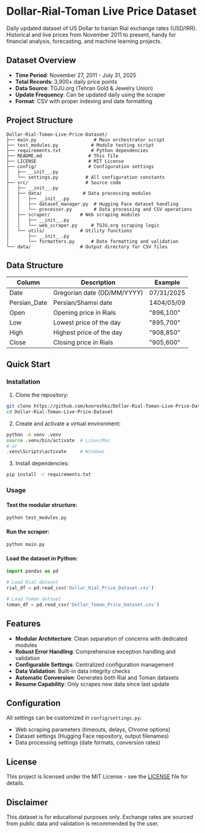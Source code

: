 # Dollar-Rial-Toman Live Price Dataset

Daily updated dataset of US Dollar to Iranian Rial exchange rates (USD/IRR). Historical and live prices from November 2011 to present, handy for financial analysis, forecasting, and machine learning projects.

## Dataset Overview

- **Time Period**: November 27, 2011 - July 31, 2025
- **Total Records**: 3,900+ daily price points
- **Data Source**: TGJU.org (Tehran Gold & Jewelry Union)
- **Update Frequency**: Can be updated daily using the scraper
- **Format**: CSV with proper indexing and date formatting

## Project Structure

```
Dollar-Rial-Toman-Live-Price-Dataset/
├── main.py                     # Main orchestrator script
├── test_modules.py            # Module testing script
├── requirements.txt           # Python dependencies
├── README.md                 # This file
├── LICENSE                   # MIT License
├── config/                   # Configuration settings
│   ├── __init__.py
│   └── settings.py          # All configuration constants
├── src/                     # Source code
│   ├── __init__.py
│   ├── data/               # Data processing modules
│   │   ├── __init__.py
│   │   ├── dataset_manager.py  # Hugging Face dataset handling
│   │   └── processor.py        # Data processing and CSV operations
│   ├── scraper/           # Web scraping modules
│   │   ├── __init__.py
│   │   └── web_scraper.py     # TGJU.org scraping logic
│   └── utils/             # Utility functions
│       ├── __init__.py
│       └── formatters.py      # Date formatting and validation
└── data/                  # Output directory for CSV files
```

## Data Structure

| Column | Description | Example |
|--------|-------------|---------|
| Date | Gregorian date (DD/MM/YYYY) | 07/31/2025 |
| Persian_Date | Persian/Shamsi date | 1404/05/09 |
| Open | Opening price in Rials | "896,100" |
| Low | Lowest price of the day | "895,700" |
| High | Highest price of the day | "908,850" |
| Close | Closing price in Rials | "905,600" |

## Quick Start

### Installation

1. Clone the repository:
```bash
git clone https://github.com/kooroshkz/Dollar-Rial-Toman-Live-Price-Dataset.git
cd Dollar-Rial-Toman-Live-Price-Dataset
```

2. Create and activate a virtual environment:
```bash
python -m venv .venv
source .venv/bin/activate  # Linux/Mac
# or
.venv\Scripts\activate     # Windows
```

3. Install dependencies:
```bash
pip install -r requirements.txt
```

### Usage

#### Test the modular structure:
```bash
python test_modules.py
```

#### Run the scraper:
```bash
python main.py
```

#### Load the dataset in Python:
```python
import pandas as pd

# Load Rial dataset
rial_df = pd.read_csv('Dollar_Rial_Price_Dataset.csv')

# Load Toman dataset  
toman_df = pd.read_csv('Dollar_Toman_Price_Dataset.csv')
```

## Features

- **Modular Architecture**: Clean separation of concerns with dedicated modules
- **Robust Error Handling**: Comprehensive exception handling and validation
- **Configurable Settings**: Centralized configuration management
- **Data Validation**: Built-in data integrity checks
- **Automatic Conversion**: Generates both Rial and Toman datasets
- **Resume Capability**: Only scrapes new data since last update

## Configuration

All settings can be customized in `config/settings.py`:

- Web scraping parameters (timeouts, delays, Chrome options)
- Dataset settings (Hugging Face repository, output filenames)
- Data processing settings (date formats, conversion rates)

## License

This project is licensed under the MIT License - see the [LICENSE](LICENSE) file for details.

## Disclaimer

This dataset is for educational purposes only. Exchange rates are sourced from public data and validation is recommended by the user.